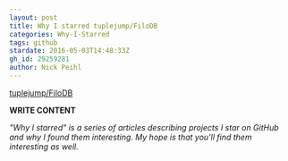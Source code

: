 ```yaml
---
layout: post
title: Why I starred tuplejump/FiloDB
categories: Why-I-Starred
tags: github
stardate: 2016-05-03T14:48:33Z
gh_id: 29259281
author: Nick Peihl
---
```


[tuplejump/FiloDB](star.repo.html_url)

**WRITE CONTENT**

*"Why I starred" is a series of articles describing projects I star on GitHub and why I found them interesting. My hope is that you'll find them interesting as well.*


